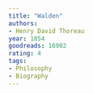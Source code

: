 ```yaml
---
title: "Walden"
authors:
- Henry David Thoreau
year: 1854
goodreads: 16902
rating: 4
tags:
- Philosophy
- Biography
---
```

